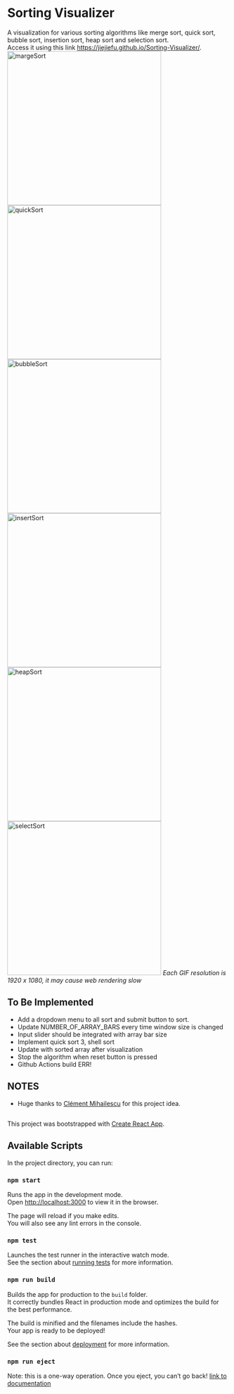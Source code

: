 # Sorting Visualizer
A visualization for various sorting algorithms like merge sort, quick sort, bubble sort, insertion sort, heap sort and selection sort.<br>
Access it using this link https://jiejiefu.github.io/Sorting-Visualizer/.
<img alt="margeSort" src="/src/components/molecules/marge24s.gif" width="350">
<img alt="quickSort" src="/src/components/molecules/quick25s.gif" width="350">
<img alt="bubbleSort" src="/src/components/molecules/bubble27s.gif" width="350">
<img alt="insertSort" src="/src/components/molecules/insert26s.gif" width="350">
<img alt="heapSort" src="/src/components/molecules/heap24s.gif" width="350">
<img alt="selectSort" src="/src/components/molecules/select26s.gif" width="350">
*Each GIF resolution is 1920 x 1080, it may cause web rendering slow*

## To Be Implemented
- Add a dropdown menu to all sort and submit button to sort.
- Update NUMBER_OF_ARRAY_BARS every time window size is changed
- Input slider should be integrated with array bar size
- Implement quick sort 3, shell sort
- Update with sorted array after visualization
- Stop the algorithm when reset button is pressed
- Github Actions build ERR!

## NOTES
- Huge thanks to [Clément Mihailescu](https://github.com/clementmihailescu) for this project idea.

## 
This project was bootstrapped with [Create React App](https://github.com/facebook/create-react-app).

## Available Scripts

In the project directory, you can run:

### `npm start`

Runs the app in the development mode.<br />
Open [http://localhost:3000](http://localhost:3000) to view it in the browser.

The page will reload if you make edits.<br />
You will also see any lint errors in the console.

### `npm test`

Launches the test runner in the interactive watch mode.<br />
See the section about [running tests](https://facebook.github.io/create-react-app/docs/running-tests) for more information.

### `npm run build`

Builds the app for production to the `build` folder.<br />
It correctly bundles React in production mode and optimizes the build for the best performance.

The build is minified and the filenames include the hashes.<br />
Your app is ready to be deployed!

See the section about [deployment](https://facebook.github.io/create-react-app/docs/deployment) for more information.

### `npm run eject`
Note: this is a one-way operation. Once you eject, you can’t go back!
[link to documentation](https://github.com/facebook/create-react-app/blob/main/packages/cra-template/template/README.md#getting-started-with-create-react-app)
